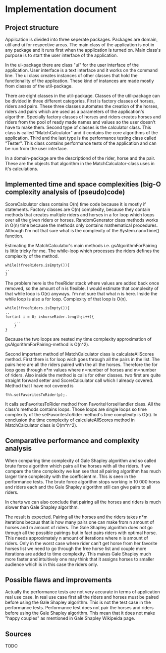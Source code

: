 # Implementation document

## Project structure

Appilcation is divided into three seperate packages. Packages are domain, util and ui for respective areas. The main class of the application is not in any package and it runs first when the application is turned on. Main class's purpose is to start the user interface of the application.

In the ui-package there are class "ui" for the user interface of the application. User interface is a text interface and it works on the command line. The ui class creates instances of other classes that hold the functionality of the application. These kind of instances are made mostly from classes of the util-package. 

There are eight classes in the util-package. Classes of the util-package can be divided in three different categories. First is factory classes of horses, riders and pairs. These three classes automates the creation of the horses, riders and pairs which are used as a parameters of the application's algorithm. Specially factory classes of horses and riders creates horses and riders from the pool of ready made names and values so the user doesn't have to make them. Second type of classes is the calculator class. This class is called "MatchCalculator" and it contains the core algorithms of the application. Third and the last type is the performance testing class called "Tester". This class contains performance tests of the application and can be run from the user interface.

In a domain-package are the descriptiond of the rider, horse and the pair. These are the objects that algorithm in the MatchCalculator-class uses in it's calculations.

## Implemented time and space complexities (big-O complexity analysis of (pseudo)code)
ScoreCalculator class contains O(n) time code because it is mostly if statements. Factory classes are O(n) complexity, because they contain methods that creates multiple riders and horses in a for loop which loops over all the given riders or horses. RandomGenerator class methods works in O(n) time because the methods only contains mathematical procedures. Although I'm not that sure what is the complexity of the System.nanoTime() function. 

Estimating the MatchCalculator's main methods i.e. gsAlgorithmForPairing is little tricky for me. The while-loop which processes the riders defines the complexity of the method.
```
while(!freeRiders.isEmpty()){
..
}
```
The problem here is the freeRider stack where values are added back once removed, so the amount of n is flexible. I would estimate that complexity of that while loop is O(n) anyways. I'm not sure that what n is here. Inside the while loop is also a for loop. Complexity of that loop is O(n).
```
while(!freeRiders.isEmpty()){
..
for(int i = 0; i<horseRider.length;i++){
    ...
    }
}
```
Because the two loops are nested my time complexity approximation of gsAlgorithmForPairing-method is O(n^2). 

Second important method of MatchCalculator class is calculateAllScores method. First there is for loop wich goes through all the pairs in the list. The pairs here are all the riders paired with the all the horses. Therefore the for loop goes through n*m values where n=number of horses and m=number of riders. Also inside the method is calls for other classes. two first are quite straight forward setter and ScoreCalculator call which I already covered. Method that I have not covered is
```
fhh.setFavoritesToRider(p);.
```
It calls setFavoritesToRider method from FavoriteHorseHandler class. All the class's methods contains loops. Those loops are single loops so time complexity of the setFavoritesToRider method's time complexity is O(n). In conclusion the time complexity of calculateAllScores method in MatchCalculator class is O(m*n^2). 

## Comparative performance and complexity analysis
When comparing time complexity of Gale Shapley algorithm and so called brute force algorithm which pairs all the horses with all the riders. If we compare the time complexity we kan see that all pairing algorithm has much larger time complecity with the coefficient m. This is seen in the performance tests. The brute force algorithm stops working in 10 000 horss and riders each and the Gale Shapley algorithm still can give pairs to all riders. 

In charts we can also conclude that pairing all the horses and riders is much slower than Gale Shapley algorithm. 

The result is expected. Pairing all the horses and the riders takes n*m iterations becaus that is how many pairs one can make from n amount of horses and m amount of riders. The Gale Shapley algorithm does not go through all the possible pairings but in fact pairs riders with optimal horse. This needs approximately n amount of iterations where n is amount of riders. Only in the worst case where rider can't get horse from her favorite horses list we need to go through the free horse list and couple more iterations are added to time complexity. This makes Gale Shapley much more faster and intuitively one may think that it assigns horses to smaller audience which is in this case the riders only.

## Possible flaws and improvements
Actually the performance tests are not very accurate in terms of application real use case. In real use case first all the riders and horses must be paired before using the Gale Shapley algorithm. This is not the test case in the performance tests. Performance test does not pair the horses and riders before using the Gale Shapley algorithm. This mean that it does not make "happy couples" as mentioned in Gale Shapley Wikipeida page.

## Sources
TODO
